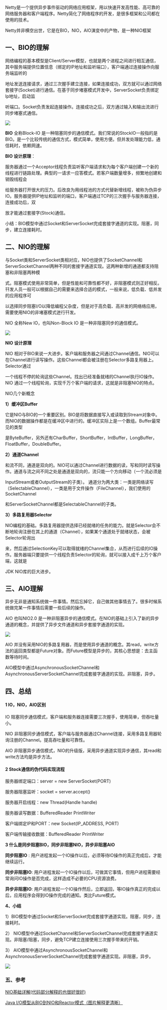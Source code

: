 Netty是一个提供异步事件驱动的网络应用框架，用以快速开发高性能、高可靠的网络服务器和客户端程序。Netty简化了网络程序的开发，是很多框架和公司都在使用的技术。

Netty并非横空出世，它是在BIO，NIO，AIO演变中的产物，是一种NIO框架





## 一、BIO的理解

 网络编程的基本模型是Client/Server模型，也就是两个进程之间进行相互通信，其中服务端提供位置信息（绑定的IP地址和监听端口），客户端通过连接操作向服务端监听的

地址发送连接请求，通过三次握手建立连接，如果连接成功，双方就可以通过网络套接字(Socket)进行通信。在基于同步堵塞模式开发中，ServerSocket负责绑定Ip地址，启动监

听端口。Socket负责发起连接操作。连接成功之后，双方通过输入和输出流进行同步堵塞式通信。



![](D:\devPro\javaCode\images\通信\1090617-20181118215610086-2008700581.png)



**BIO** 全称Block-IO 是一种阻塞同步的通信模式。我们常说的StockIO一般指的是BIO。是一个比较传统的通信方式，模式简单，使用方便。但并发处理能力低，通信耗时，依赖网速。

**BIO 设计原理**：

​    服务器通过一个Acceptor线程负责监听客户端请求和为每个客户端创建一个新的线程进行链路处理。典型的一请求一应答模式。若客户端数量增多，频繁地创建和销毁线程会

给服务器打开很大的压力。后改良为用线程池的方式代替新增线程，被称为伪异步IO。服务器提供IP地址和监听的端口，客户端通过TCP的三次握手与服务器连接，连接成功后，双

放才能通过套接字(Stock)通信。

小结：BIO模型中通过Socket和ServerSocket完成套接字通道的实现。阻塞，同步，建立连接耗时。

 

## 二、NIO的理解



  与Socket类和ServerSocket类相对应，NIO也提供了SocketChannel和ServerSocketChannel两种不同的套接字通道实现。这两种新增的通道都支持阻塞和非阻塞两种模

式。阻塞模式使用非常简单，但是性能和可靠性都不好，非阻塞模式则正好相反。幵发人员一般可以根据自己的需要来选择合适的模式，一般来说，低负载、低并发的应用程序可

以选择同步阻塞I/O以降低编程父杂度，但是对于高负载、高并发的网络络应用，需要使用NIO的非堵塞模式迸行幵发。

NIO 全称New IO，也叫Non-Block IO 是一种非阻塞同步的通信模式。



![](D:\devPro\javaCode\images\通信\1090617-20181118215941745-323892415.png)



**NIO 设计原理**

   NIO 相对于BIO来说一大进步。客户端和服务器之间通过Channel通信。NIO可以在Channel进行读写操作。这些Channel都会被注册在Selector多路复用器上。Selector通过

一个线程不停的轮询这些Channel。找出已经准备就绪的Channel执行IO操作。NIO 通过一个线程轮询，实现千万个客户端的请求，这就是非阻塞NIO的特点。

NIO几个新概念

**1）缓冲区Buffer**

   它是NIO与BIO的一个重要区别。BIO是将数据直接写入或读取到Stream对象中。而NIO的数据操作都是在缓冲区中进行的。缓冲区实际上是一个数组。Buffer最常见的类型

是ByteBuffer，另外还有CharBuffer，ShortBuffer，IntBuffer，LongBuffer，FloatBuffer，DoubleBuffer。

**2）通道Channel**

​    和流不同，通道是双向的。NIO可以通过Channel进行数据的读，写和同时读写操作。通道与流之间不同之处是通道是双向的，流只能一个方向移动（一个流必须是

InputStream或者OutputStream的子类）。 通道分为两大类：一类是网络读写（SelectableChannel），一类是用于文件操作（FileChannel），我们使用的SocketChannel

和ServerSocketChannel都是SelectableChannel的子类。

**3）多路复用器Selector**

   NIO编程的基础。多路复用器提供选择已经就绪的任务的能力。就是Selector会不断地轮询注册在其上的通道（Channel），如果某个通道处于就绪状态，会被Selector轮询出

来，然后通过SelectionKey可以取得就绪的Channel集合，从而进行后续的IO操作。服务器端只要提供一个线程负责Selector的轮询，就可以接入成千上万个客户端，这就是

JDK NIO库的巨大进步。



## 三、AIO理解



  异步无非是通知系统做一件事情。然后忘掉它，自己做其他事情去了。很多时候系统做完某一件事情后需要一些后续的操作。

AIO 也叫NIO2.0 是一种非阻塞异步的通信模式。在NIO的基础上引入了新的异步通道的概念，并提供了异步文件通道和异步套接字通道的实现。



![](D:\devPro\javaCode\images\通信\1090617-20181118221221582-1287720922.png)



  AIO 并没有采用NIO的多路复用器，而是使用异步通道的概念。其read，write方法的返回类型都是Future对象。而Future模型是异步的，其核心思想是：去主函数等待时间。

AIO模型中通过AsynchronousSocketChannel和AsynchronousServerSocketChannel完成套接字通道的实现。非阻塞，异步。





## 四、总结





#### **1 IO，NIO，AIO区别**

  IO 阻塞同步通信模式，客户端和服务器连接需要三次握手，使用简单，但吞吐量小。

  NIO 非阻塞同步通信模式，客户端与服务器通过Channel连接，采用多路复用器轮询注册的Channel。提高吞吐量和可靠性。

  AIO 非阻塞异步通信模式，NIO的升级版，采用异步通道实现异步通信，其read和write方法均是异步方法。

#### 2 Stock通信的伪代码实现流程

   服务器绑定端口：server = new ServerSocket(PORT)

   服务器阻塞监听：socket = server.accept()

   服务器开启线程：new Thread(Handle handle)

   服务器读写数据：BufferedReader PrintWriter

   客户端绑定IP和PORT：new Socket(IP_ADDRESS, PORT)

   客户端传输接收数据：BufferedReader PrintWriter

**3 什么是同步阻塞BIO，同步非阻塞NIO，异步非阻塞AIO**

   **同步阻塞IO** : 用户进程发起一个IO操作以后，必须等待IO操作的真正完成后，才能继续运行。

   **同步非阻塞IO**: 用户进程发起一个IO操作以后，可做其它事情，但用户进程需要经常询问IO操作是否完成，这样造成不必要的CPU资源浪费。

   **异步非阻塞IO**: 用户进程发起一个IO操作然后，立即返回，等IO操作真正的完成以后，应用程序会得到IO操作完成的通知。类比Future模式。

**4、小结**

   1）BIO模型中通过Socket和ServerSocket完成套接字通道实现。阻塞，同步，连接耗时。

  2） NIO模型中通过SocketChannel和ServerSocketChannel完成套接字通道实现。非阻塞/阻塞，同步，避免TCP建立连接使用三次握手带来的开销。

  3） AIO模型中通过AsynchronousSocketChannel和AsynchronousServerSocketChannel完成套接字通道实现。非阻塞，异步。



![](D:\devPro\javaCode\images\通信\1090617-20181118221832172-1747040798.png)





### 五、参考

[NIO基础详解(代码部分解释的也很好很好) ](https://www.jianshu.com/p/c84141e1a678)

[Java I/O模型从BIO到NIO和Reactor模式（图片解释更清晰）](http://www.jasongj.com/java/nio_reactor/#comments)

















